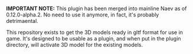 **IMPORTANT NOTE:** This plugin has been merged into mainline Naev as of 0.12.0-alpha.2. No need to use it anymore, in fact, it's probably detrimaental.

This repository exists to get the 3D models ready in gltf format for use in game. It's designed to be usable as a plugin, and when put in the plugin directory, will activate 3D model for the existing models.
